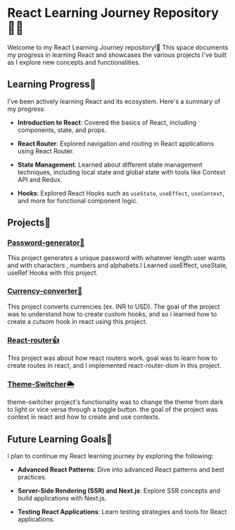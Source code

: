 # React Learning Journey Repository👨‍💻

Welcome to my React Learning Journey repository!🙌 This space documents my progress in learning React and showcases the various projects I've built as I explore new concepts and functionalities.

## Learning Progress📖

I've been actively learning React and its ecosystem. Here's a summary of my progress:

- **Introduction to React**: Covered the basics of React, including components, state, and props.

- **React Router**: Explored navigation and routing in React applications using React Router.

- **State Management**: Learned about different state management techniques, including local state and global state with tools like Context API and Redux.

- **Hooks**: Explored React Hooks such as `useState`, `useEffect`, `useContext`, and more for functional component logic.


## Projects📘

### [Password-generator🔑](./project-1)

This project generates a unique password with whatever length user wants and with characters , numbers and alphabets.I Learned useEffect, useState, useRef Hooks with this project.

### [Currency-converter💸](./project-2)

This project converts currencies (ex. INR to USD). The goal of the project was to understand how to create custom hooks, and so i learned how to create a cutsom hook in react using this project.

### [React-router👍](./project-3)

This project was about how react routers work. goal was to learn how to create routes in react, and I implemented react-router-dom in this project.

### [Theme-Switcher🌥️](./project-4)

theme-switcher project's functionality was to change the theme from dark to light or vice versa through a toggle button. the goal of the project was context in react and how to create and use contexts.

## Future Learning Goals🔖

I plan to continue my React learning journey by exploring the following:

- **Advanced React Patterns**: Dive into advanced React patterns and best practices.

- **Server-Side Rendering (SSR) and Next.js**: Explore SSR concepts and build applications with Next.js.

- **Testing React Applications**: Learn testing strategies and tools for React applications.

